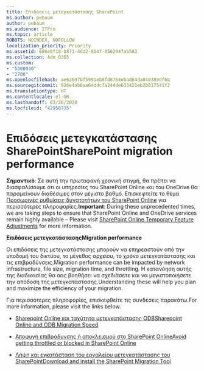 ```yaml
---
title: Επιδόσεις μετεγκατάστασης SharePoint
ms.author: pebaum
author: pebaum
ms.audience: ITPro
ms.topic: article
ROBOTS: NOINDEX, NOFOLLOW
localization_priority: Priority
ms.assetid: 686e8f18-b871-4dd2-864f-8562947ab583
ms.collection: Adm_O365
ms.custom:
- "5300030"
- "2700"
ms.openlocfilehash: ae62607bf5991eb8fd8764ebad64da040389df6b
ms.sourcegitcommit: 926e4ab6aa64ddc7a244de633421eb2b817541f2
ms.translationtype: HT
ms.contentlocale: el-GR
ms.lasthandoff: 03/26/2020
ms.locfileid: "42958735"
---
```

# <a name="sharepoint-migration-performance"></a><span data-ttu-id="3b547-102">Επιδόσεις μετεγκατάστασης SharePoint</span><span class="sxs-lookup"><span data-stu-id="3b547-102">SharePoint migration performance</span></span>

<span data-ttu-id="3b547-103">**Σημαντικό**: Σε αυτή την πρωτοφανή χρονική στιγμή, θα πρέπει να διασφαλίσουμε ότι οι υπηρεσίες του SharePoint Online και του OneDrive θα παραμείνουν διαθέσιμες στον μέγιστο βαθμό. Επισκεφτείτε το θέμα [Προσωρινές ρυθμίσεις δυνατοτήτων του SharePoint Online](https://aka.ms/ODSPAdjustments) για περισσότερες πληροφορίες.</span><span class="sxs-lookup"><span data-stu-id="3b547-103">**Important**: During these unprecedented times, we are taking steps to ensure that SharePoint Online and OneDrive services remain highly available – Please visit [SharePoint Online Temporary Feature Adjustments](https://aka.ms/ODSPAdjustments) for more information.</span></span>

<span data-ttu-id="3b547-104">**Επιδόσεις μετεγκατάστασης**</span><span class="sxs-lookup"><span data-stu-id="3b547-104">**Migration performance**</span></span>

<span data-ttu-id="3b547-105">Οι επιδόσεις της μετεγκατάστασης μπορούν να επηρεαστούν από την υποδομή του δικτύου, το μέγεθος αρχείου, το χρόνο μετεγκατάστασης και τις επιβραδύνσεις.</span><span class="sxs-lookup"><span data-stu-id="3b547-105">Migration performance can be impacted by network infrastructure, file size, migration time, and throttling.</span></span> <span data-ttu-id="3b547-106">Η κατανόηση αυτής της διαδικασίας θα σας βοηθήσει να σχεδιάσετε και να μεγιστοποιήσετε την απόδοση της μετεγκατάστασης.</span><span class="sxs-lookup"><span data-stu-id="3b547-106">Understanding these will help you plan and maximize the efficiency of your migration.</span></span>

<span data-ttu-id="3b547-107">Για περισσότερες πληροφορίες, επισκεφθείτε τις συνδέσεις παρακάτω.</span><span class="sxs-lookup"><span data-stu-id="3b547-107">For more information, please visit the links below.</span></span>

- [<span data-ttu-id="3b547-108">Sharepoint Online και ταχύτητα μετεγκατάστασης ODB</span><span class="sxs-lookup"><span data-stu-id="3b547-108">Sharepoint Online and ODB Migration Speed</span></span>](https://docs.microsoft.com/sharepointmigration/sharepoint-online-and-onedrive-migration-speed)

- [<span data-ttu-id="3b547-109">Αποφυγή επιβράδυνσης ή αποκλεισμού στο SharePoint Online</span><span class="sxs-lookup"><span data-stu-id="3b547-109">Avoid getting throttled or blocked in SharePoint Online</span></span>](https://docs.microsoft.com/sharepoint/dev/general-development/how-to-avoid-getting-throttled-or-blocked-in-sharepoint-online)

- [<span data-ttu-id="3b547-110">Λήψη και εγκατάσταση του εργαλείου μετεγκατάστασης του SharePoint</span><span class="sxs-lookup"><span data-stu-id="3b547-110">Download and install the SharePoint Migration Tool</span></span>](https://docs.microsoft.com/sharepointmigration/introducing-the-sharepoint-migration-tool)

